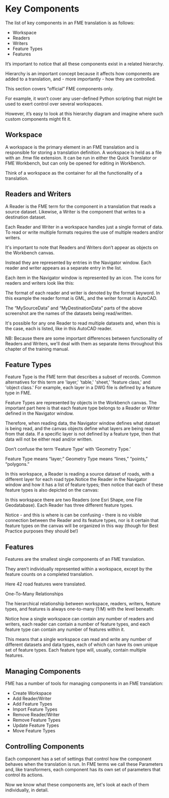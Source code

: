 # Key Components #
The list of key components in an FME translation is as follows:

- Workspace
- Readers
- Writers
- Feature Types
- Features

It’s important to notice that all these components exist in a related hierarchy.

Hierarchy is an important concept because it affects how components are added to a translation, and - more importantly - how they are controlled.

This section covers “official” FME components only.

For example, it won’t cover any user-defined Python scripting that might be used to exert control over several workspaces.

However, it’s easy to look at this hierarchy diagram and imagine where such custom components might fit it.


## Workspace ##
A workspace is the primary element in an FME translation and is responsible for storing a translation definition. A workspace is held as a file with an .fmw file extension. It can be run in either the Quick Translator or FME Workbench, but can only be opened for editing in Workbench.

Think of a workspace as the container for all the functionality of a translation.


## Readers and Writers ##
A Reader is the FME term for the component in a translation that reads a source dataset. Likewise, a Writer is the component that writes to a destination dataset.

Each Reader and Writer in a workspace handles just a single format of data. To read or write multiple formats requires the use of multiple readers and/or writers.

It's important to note that Readers and Writers don’t appear as objects on the Workbench canvas.

Instead they are represented by entries in the Navigator window. Each reader and writer appears as a separate entry in the list.

Each item in the Navigator window is represented by an icon. The icons for readers and writers look like this:

The format of each reader and writer is denoted by the format keyword. In this example the reader format is GML, and the writer format is AutoCAD.

The “MySourceData” and “MyDestinationData” parts of the above screenshot are the names of the datasets being read/written.

It's possible for any one Reader to read multiple datasets and, when this is the case, each is listed, like in this AutoCAD reader.

NB: Because there are some important differences between functionality of Readers and Writers, we'll deal with them as separate items throughout this chapter of the training manual.


## Feature Types ##
Feature Type is the FME term that describes a subset of records. Common alternatives for this term are 'layer,' 'table,' 'sheet,' 'feature class,' and 'object class.' For example, each layer in a DWG file is defined by a feature type in FME.

Feature Types are represented by objects in the Workbench canvas. The important part here is that each feature type belongs to a Reader or Writer defined in the Navigator window.

Therefore, when reading data, the Navigator window defines what dataset is being read, and the canvas objects define what layers are being read from that data. If a specific layer is not defined by a feature type, then that data will not be either read and/or written.

Don’t confuse the term ‘Feature Type’ with ‘Geometry Type.’

Feature Type means “layer;” Geometry Type means “lines,” “points,” “polygons.”

In this workspace, a Reader is reading a source dataset of roads, with a different layer for each road type.Notice the Reader in the Navigator window and how it has a list of feature types; then notice that each of these feature types is also depicted on the canvas:

In this workspace there are two Readers (one Esri Shape, one File Geodatabase). Each Reader has three different feature types.

Notice - and this is where is can be confusing - there is no visible connection between the Reader and its feature types, nor is it certain that feature types on the canvas will be organized in this way (though for Best Practice purposes they should be!)


## Features ##
Features are the smallest single components of an FME translation.

They aren’t individually represented within a workspace, except by the feature counts on a completed translation.

Here 42 road features were translated.

 
One-To-Many Relationships

The hierarchical relationship between workspace, readers, writers, feature types, and features is always one-to-many (1:M) with the level beneath:

Notice how a single workspace can contain any number of readers and writers, each reader can contain a number of feature types, and each feature type can contain any number of features within it.

This means that a single workspace can read and write any number of different datasets and data types, each of which can have its own unique set of feature types. Each feature type will, usually, contain multiple features.


## Managing Components ##
FME has a number of tools for managing components in an FME translation:

- Create Workspace
- Add Reader/Writer
- Add Feature Types
- Import Feature Types
- Remove Reader/Writer
- Remove Feature Types
- Update Feature Types
- Move Feature Types


## Controlling Components ##
Each component has a set of settings that control how the component behaves when the translation is run. In FME terms we call these Parameters and, like transformers, each component has its own set of parameters that control its actions.

Now we know what these components are, let's look at each of them individually, in detail.

